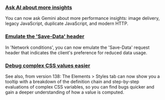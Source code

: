 ### [Ask AI about more insights](ai-insights)
You can now ask Gemini about more performance insights: image delivery, legacy JavaScript, duplicate JavaScript, and modern HTTP.

### [Emulate the 'Save-Data' header](save-data)
In 'Network conditions', you can now emulate the 'Save-Data' request header that indicates the client's preference for reduced data usage.

### [Debug complex CSS values easier](debug-css)
See also, from version 138: The Elements > Styles tab can now show you a tooltip with a breakdown of the definition chain and step-by-step evaluations of complex CSS variables, so you can find bugs quicker and gain a deeper understanding of how a value is computed.
